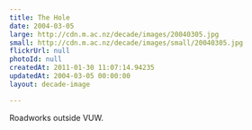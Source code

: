 ```yaml
---
title: The Hole
date: 2004-03-05
large: http://cdn.m.ac.nz/decade/images/20040305.jpg
small: http://cdn.m.ac.nz/decade/images/small/20040305.jpg
flickrUrl: null
photoId: null
createdAt: 2011-01-30 11:07:14.94235
updatedAt: 2004-03-05 00:00:00
layout: decade-image

---
```

Roadworks outside VUW.
